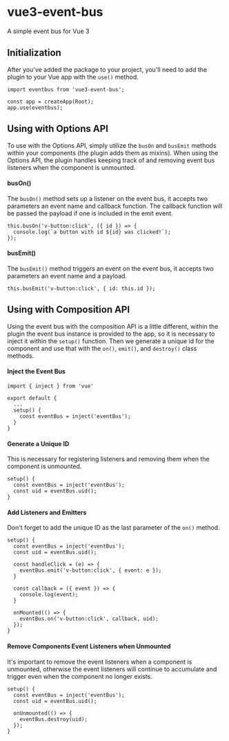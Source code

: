 # vue3-event-bus
A simple event bus for Vue 3

## Initialization
After you've added the package to your project, you'll need to add the plugin to your Vue app with the `use()` method.

```
import eventbus from 'vue3-event-bus';

const app = createApp(Root);
app.use(eventbus);
```

## Using with Options API
To use with the Options API, simply utilize the `busOn` and `busEmit` methods within your components (the plugin adds them as mixins). When using the Options API, the plugin handles keeping track of and removing event bus listeners when the component is unmounted.

#### busOn()
The `busOn()` method sets up a listener on the event bus, it accepts two parameters an event name and callback function. The callback function will be passed the payload if one is included in the emit event.

```
this.busOn('v-button:click', ({ id }) => {
  console.log(`a button with id ${id} was clicked!`);
});
```

#### busEmit()
The `busEmit()` method triggers an event on the event bus, it accepts two parameters an event name and a payload.

```
this.busEmit('v-button:click', { id: this.id });
```

## Using with Composition API
Using the event bus with the composition API is a little different, within the plugin the event bus instance is provided to the app, so it is necessary to inject it within the `setup()` function. Then we generate a unique id for the component and use that with the `on()`, `emit()`, and `destroy()` class methods.

#### Inject the Event Bus
```
import { inject } from 'vue'

export default {
  ...
  setup() {
    const eventBus = inject('eventBus');
  }
}
```

#### Generate a Unique ID
This is necessary for registering listeners and removing them when the component is unmounted.

```
setup() {
  const eventBus = inject('eventBus');
  const uid = eventBus.uid();
}
```

#### Add Listeners and Emitters
Don't forget to add the unique ID as the last parameter of the `on()` method.

```
setup() {
  const eventBus = inject('eventBus');
  const uid = eventBus.uid();

  const handleClick = (e) => {
    eventBus.emit('v-button:click', { event: e });
  }

  const callback = ({ event }) => {
    console.log(event);
  }

  onMounted(() => {
    eventBus.on('v-button:click', callback, uid);
  });
}
```

#### Remove Components Event Listeners when Unmounted
It's important to remove the event listeners when a component is unmounted, otherwise the event listeners will continue to accumulate and trigger even when the component no longer exists.
```
setup() {
  const eventBus = inject('eventBus');
  const uid = eventBus.uid();
  
  onUnmounted(() => {
    eventBus.destroy(uid);
  });
}
```

